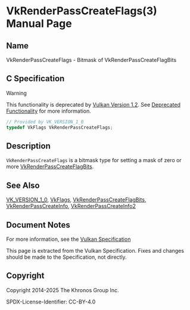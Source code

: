 # VkRenderPassCreateFlags(3) Manual Page

## Name

VkRenderPassCreateFlags - Bitmask of VkRenderPassCreateFlagBits



## [](#_c_specification)C Specification

Warning

This functionality is deprecated by [Vulkan Version 1.2](#versions-1.2). See [Deprecated Functionality](#deprecation-renderpass2) for more information.

```c++
// Provided by VK_VERSION_1_0
typedef VkFlags VkRenderPassCreateFlags;
```

## [](#_description)Description

`VkRenderPassCreateFlags` is a bitmask type for setting a mask of zero or more [VkRenderPassCreateFlagBits](https://registry.khronos.org/vulkan/specs/latest/man/html/VkRenderPassCreateFlagBits.html).

## [](#_see_also)See Also

[VK\_VERSION\_1\_0](https://registry.khronos.org/vulkan/specs/latest/man/html/VK_VERSION_1_0.html), [VkFlags](https://registry.khronos.org/vulkan/specs/latest/man/html/VkFlags.html), [VkRenderPassCreateFlagBits](https://registry.khronos.org/vulkan/specs/latest/man/html/VkRenderPassCreateFlagBits.html), [VkRenderPassCreateInfo](https://registry.khronos.org/vulkan/specs/latest/man/html/VkRenderPassCreateInfo.html), [VkRenderPassCreateInfo2](https://registry.khronos.org/vulkan/specs/latest/man/html/VkRenderPassCreateInfo2.html)

## [](#_document_notes)Document Notes

For more information, see the [Vulkan Specification](https://registry.khronos.org/vulkan/specs/latest/html/vkspec.html#VkRenderPassCreateFlags)

This page is extracted from the Vulkan Specification. Fixes and changes should be made to the Specification, not directly.

## [](#_copyright)Copyright

Copyright 2014-2025 The Khronos Group Inc.

SPDX-License-Identifier: CC-BY-4.0